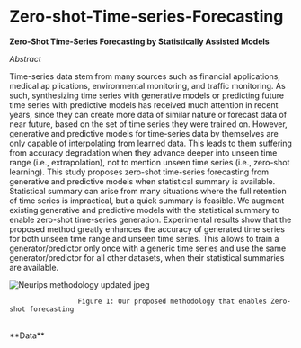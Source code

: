 # Zero-shot-Time-series-Forecasting
**Zero-Shot Time-Series Forecasting by Statistically Assisted Models** 


*Abstract*

 Time-series data stem from many sources such as financial applications, medical ap
plications, environmental monitoring, and traffic monitoring. As such, synthesizing
 time series with generative models or predicting future time series with predictive
 models has received much attention in recent years, since they can create more data
 of similar nature or forecast data of near future, based on the set of time series they
 were trained on. However, generative and predictive models for time-series data
 by themselves are only capable of interpolating from learned data. This leads to
 them suffering from accuracy degradation when they advance deeper into unseen
 time range (i.e., extrapolation), not to mention unseen time series (i.e., zero-shot
 learning). This study proposes zero-shot time-series forecasting from generative
 and predictive models when statistical summary is available. Statistical summary
 can arise from many situations where the full retention of time series is impractical,
 but a quick summary is feasible. We augment existing generative and predictive
 models with the statistical summary to enable zero-shot time-series generation.
 Experimental results show that the proposed method greatly enhances the accuracy
 of generated time series for both unseen time range and unseen time series. This
 allows to train a generator/predictor only once with a generic time series and use
 the same generator/predictor for all other datasets, when their statistical summaries
 are available.
 

 ![Neurips methodology updated jpeg](https://github.com/user-attachments/assets/eec2acb4-80c7-49f4-80c1-1a0305c80a60)
                     
                     Figure 1: Our proposed methodology that enables Zero-shot forecasting 

<br />
**Data**
